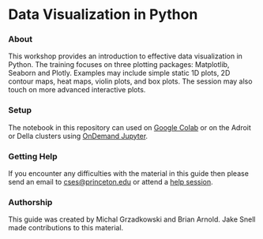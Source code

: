 # Data Visualization in Python

### About

This workshop provides an introduction to effective data visualization in Python. The training focuses on three plotting packages: Matplotlib, Seaborn and Plotly. Examples may include simple static 1D plots, 2D contour maps, heat maps, violin plots, and box plots. The session may also touch on more advanced interactive plots.

### Setup

The notebook in this repository can used on [Google Colab](https://colab.research.google.com/github/PrincetonUniversity/python-data-vis/blob/main/python_data_vis.ipynb) or on the Adroit or Della clusters using [OnDemand Jupyter](https://researchcomputing.princeton.edu/support/knowledge-base/jupyter).

### Getting Help

If you encounter any difficulties with the material in this guide then please send an email to <a href="mailto:cses@princeton.edu">cses@princeton.edu</a> or attend a <a href="https://researchcomputing.princeton.edu/education/help-sessions">help session</a>.

### Authorship

This guide was created by Michal Grzadkowski and Brian Arnold. Jake Snell made contributions to this material.

